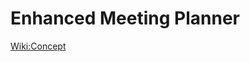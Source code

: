 # Enhanced Meeting Planner


[Wiki:Concept](https://github.com/noorzaman/emp/wiki/Project-Concept)

